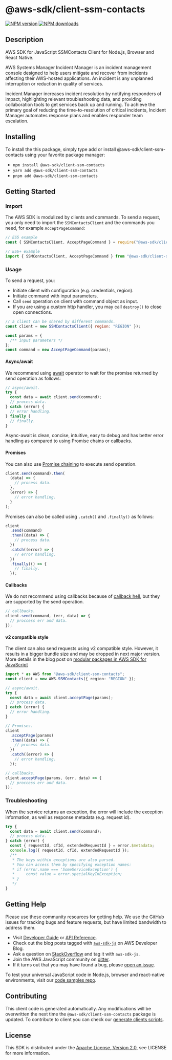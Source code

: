 # @aws-sdk/client-ssm-contacts

[![NPM version](https://img.shields.io/npm/v/@aws-sdk/client-ssm-contacts/latest.svg)](https://www.npmjs.com/package/@aws-sdk/client-ssm-contacts)
[![NPM downloads](https://img.shields.io/npm/dm/@aws-sdk/client-ssm-contacts.svg)](https://www.npmjs.com/package/@aws-sdk/client-ssm-contacts)

## Description

AWS SDK for JavaScript SSMContacts Client for Node.js, Browser and React Native.

<p>AWS Systems Manager Incident Manager is an incident management console designed to help
users mitigate and recover from incidents affecting their AWS-hosted applications. An incident
is any unplanned interruption or reduction in quality of services. </p>
<p>Incident Manager increases incident resolution by notifying responders of impact,
highlighting relevant troubleshooting data, and providing collaboration tools to get services
back up and running. To achieve the primary goal of reducing the time-to-resolution of
critical incidents, Incident Manager automates response plans and enables responder team
escalation. </p>

## Installing

To install the this package, simply type add or install @aws-sdk/client-ssm-contacts
using your favorite package manager:

- `npm install @aws-sdk/client-ssm-contacts`
- `yarn add @aws-sdk/client-ssm-contacts`
- `pnpm add @aws-sdk/client-ssm-contacts`

## Getting Started

### Import

The AWS SDK is modulized by clients and commands.
To send a request, you only need to import the `SSMContactsClient` and
the commands you need, for example `AcceptPageCommand`:

```js
// ES5 example
const { SSMContactsClient, AcceptPageCommand } = require("@aws-sdk/client-ssm-contacts");
```

```ts
// ES6+ example
import { SSMContactsClient, AcceptPageCommand } from "@aws-sdk/client-ssm-contacts";
```

### Usage

To send a request, you:

- Initiate client with configuration (e.g. credentials, region).
- Initiate command with input parameters.
- Call `send` operation on client with command object as input.
- If you are using a custom http handler, you may call `destroy()` to close open connections.

```js
// a client can be shared by different commands.
const client = new SSMContactsClient({ region: "REGION" });

const params = {
  /** input parameters */
};
const command = new AcceptPageCommand(params);
```

#### Async/await

We recommend using [await](https://developer.mozilla.org/en-US/docs/Web/JavaScript/Reference/Operators/await)
operator to wait for the promise returned by send operation as follows:

```js
// async/await.
try {
  const data = await client.send(command);
  // process data.
} catch (error) {
  // error handling.
} finally {
  // finally.
}
```

Async-await is clean, concise, intuitive, easy to debug and has better error handling
as compared to using Promise chains or callbacks.

#### Promises

You can also use [Promise chaining](https://developer.mozilla.org/en-US/docs/Web/JavaScript/Guide/Using_promises#chaining)
to execute send operation.

```js
client.send(command).then(
  (data) => {
    // process data.
  },
  (error) => {
    // error handling.
  }
);
```

Promises can also be called using `.catch()` and `.finally()` as follows:

```js
client
  .send(command)
  .then((data) => {
    // process data.
  })
  .catch((error) => {
    // error handling.
  })
  .finally(() => {
    // finally.
  });
```

#### Callbacks

We do not recommend using callbacks because of [callback hell](http://callbackhell.com/),
but they are supported by the send operation.

```js
// callbacks.
client.send(command, (err, data) => {
  // proccess err and data.
});
```

#### v2 compatible style

The client can also send requests using v2 compatible style.
However, it results in a bigger bundle size and may be dropped in next major version. More details in the blog post
on [modular packages in AWS SDK for JavaScript](https://aws.amazon.com/blogs/developer/modular-packages-in-aws-sdk-for-javascript/)

```ts
import * as AWS from "@aws-sdk/client-ssm-contacts";
const client = new AWS.SSMContacts({ region: "REGION" });

// async/await.
try {
  const data = await client.acceptPage(params);
  // process data.
} catch (error) {
  // error handling.
}

// Promises.
client
  .acceptPage(params)
  .then((data) => {
    // process data.
  })
  .catch((error) => {
    // error handling.
  });

// callbacks.
client.acceptPage(params, (err, data) => {
  // proccess err and data.
});
```

### Troubleshooting

When the service returns an exception, the error will include the exception information,
as well as response metadata (e.g. request id).

```js
try {
  const data = await client.send(command);
  // process data.
} catch (error) {
  const { requestId, cfId, extendedRequestId } = error.$metadata;
  console.log({ requestId, cfId, extendedRequestId });
  /**
   * The keys within exceptions are also parsed.
   * You can access them by specifying exception names:
   * if (error.name === 'SomeServiceException') {
   *     const value = error.specialKeyInException;
   * }
   */
}
```

## Getting Help

Please use these community resources for getting help.
We use the GitHub issues for tracking bugs and feature requests, but have limited bandwidth to address them.

- Visit [Developer Guide](https://docs.aws.amazon.com/sdk-for-javascript/v3/developer-guide/welcome.html)
  or [API Reference](https://docs.aws.amazon.com/AWSJavaScriptSDK/v3/latest/index.html).
- Check out the blog posts tagged with [`aws-sdk-js`](https://aws.amazon.com/blogs/developer/tag/aws-sdk-js/)
  on AWS Developer Blog.
- Ask a question on [StackOverflow](https://stackoverflow.com/questions/tagged/aws-sdk-js) and tag it with `aws-sdk-js`.
- Join the AWS JavaScript community on [gitter](https://gitter.im/aws/aws-sdk-js-v3).
- If it turns out that you may have found a bug, please [open an issue](https://github.com/aws/aws-sdk-js-v3/issues/new/choose).

To test your universal JavaScript code in Node.js, browser and react-native environments,
visit our [code samples repo](https://github.com/aws-samples/aws-sdk-js-tests).

## Contributing

This client code is generated automatically. Any modifications will be overwritten the next time the `@aws-sdk/client-ssm-contacts` package is updated.
To contribute to client you can check our [generate clients scripts](https://github.com/aws/aws-sdk-js-v3/tree/main/scripts/generate-clients).

## License

This SDK is distributed under the
[Apache License, Version 2.0](http://www.apache.org/licenses/LICENSE-2.0),
see LICENSE for more information.

